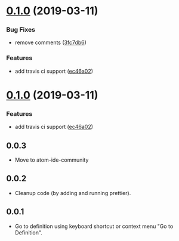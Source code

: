 # [0.1.0](https://github.com/atom-ide-community/atom-ide-definitions/compare/v0.0.3...v0.1.0) (2019-03-11)


### Bug Fixes

* remove comments ([3fc7db6](https://github.com/atom-ide-community/atom-ide-definitions/commit/3fc7db6))


### Features

* add travis ci support ([ec46a02](https://github.com/atom-ide-community/atom-ide-definitions/commit/ec46a02))

# [0.1.0](https://github.com/atom-ide-community/atom-ide-definitions/compare/v0.0.3...v0.1.0) (2019-03-11)


### Features

* add travis ci support ([ec46a02](https://github.com/atom-ide-community/atom-ide-definitions/commit/ec46a02))

## 0.0.3

- Move to atom-ide-community

## 0.0.2

- Cleanup code (by adding and running prettier).

## 0.0.1

- Go to definition using keyboard shortcut or context menu "Go to Definition".
